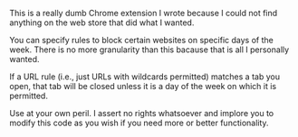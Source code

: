 This is a really dumb Chrome extension I wrote because I
could not find anything on the web store that did what I wanted.

You can specify rules to block certain websites on specific
days of the week. There is no more granularity than this
bacause that is all I personally wanted.

If a URL rule (i.e., just URLs with wildcards permitted)
matches a tab you open, that tab will be closed unless it is
a day of the week on which it is permitted.

Use at your own peril. I assert no rights whatsoever
and implore you to modify this code as you wish if
you need more or better functionality.